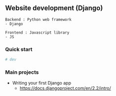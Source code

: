 
## Website development  (Django)

```
Backend : Python web framework 
- Django

Frontend : Javascript library
- JS
```

### Quick start
```bash
# dev 
```

### Main projects 
- Writing your first Django app
	- https://docs.djangoproject.com/en/2.2/intro/